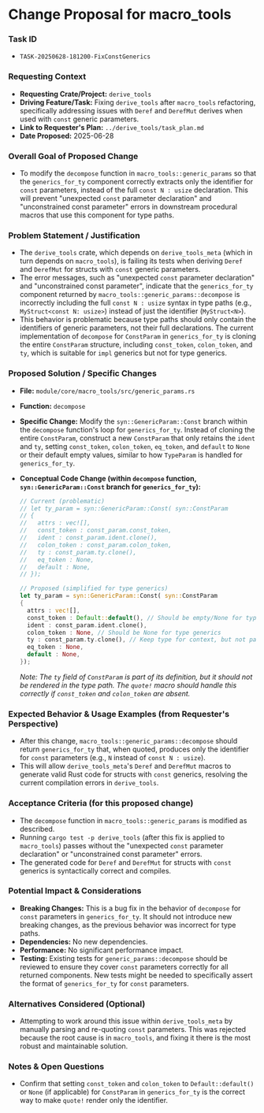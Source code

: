 # Change Proposal for macro_tools

### Task ID
*   `TASK-20250628-181200-FixConstGenerics`

### Requesting Context
*   **Requesting Crate/Project:** `derive_tools`
*   **Driving Feature/Task:** Fixing `derive_tools` after `macro_tools` refactoring, specifically addressing issues with `Deref` and `DerefMut` derives when used with `const` generic parameters.
*   **Link to Requester's Plan:** `../derive_tools/task_plan.md`
*   **Date Proposed:** 2025-06-28

### Overall Goal of Proposed Change
*   To modify the `decompose` function in `macro_tools::generic_params` so that the `generics_for_ty` component correctly extracts only the identifier for `const` parameters, instead of the full `const N : usize` declaration. This will prevent "unexpected `const` parameter declaration" and "unconstrained const parameter" errors in downstream procedural macros that use this component for type paths.

### Problem Statement / Justification
*   The `derive_tools` crate, which depends on `derive_tools_meta` (which in turn depends on `macro_tools`), is failing its tests when deriving `Deref` and `DerefMut` for structs with `const` generic parameters.
*   The error messages, such as "unexpected `const` parameter declaration" and "unconstrained const parameter", indicate that the `generics_for_ty` component returned by `macro_tools::generic_params::decompose` is incorrectly including the full `const N : usize` syntax in type paths (e.g., `MyStruct<const N: usize>`) instead of just the identifier (`MyStruct<N>`).
*   This behavior is problematic because type paths should only contain the identifiers of generic parameters, not their full declarations. The current implementation of `decompose` for `ConstParam` in `generics_for_ty` is cloning the entire `ConstParam` structure, including `const_token`, `colon_token`, and `ty`, which is suitable for `impl` generics but not for type generics.

### Proposed Solution / Specific Changes
*   **File:** `module/core/macro_tools/src/generic_params.rs`
*   **Function:** `decompose`
*   **Specific Change:** Modify the `syn::GenericParam::Const` branch within the `decompose` function's loop for `generics_for_ty`. Instead of cloning the entire `ConstParam`, construct a new `ConstParam` that only retains the `ident` and `ty`, setting `const_token`, `colon_token`, `eq_token`, and `default` to `None` or their default empty values, similar to how `TypeParam` is handled for `generics_for_ty`.

*   **Conceptual Code Change (within `decompose` function, `syn::GenericParam::Const` branch for `generics_for_ty`):**
    ```rust
    // Current (problematic)
    // let ty_param = syn::GenericParam::Const( syn::ConstParam
    // {
    //   attrs : vec![],
    //   const_token : const_param.const_token,
    //   ident : const_param.ident.clone(),
    //   colon_token : const_param.colon_token,
    //   ty : const_param.ty.clone(),
    //   eq_token : None,
    //   default : None,
    // });

    // Proposed (simplified for type generics)
    let ty_param = syn::GenericParam::Const( syn::ConstParam
    {
      attrs : vec![],
      const_token : Default::default(), // Should be empty/None for type generics
      ident : const_param.ident.clone(),
      colon_token : None, // Should be None for type generics
      ty : const_param.ty.clone(), // Keep type for context, but not part of path
      eq_token : None,
      default : None,
    });
    ```
    *Note: The `ty` field of `ConstParam` is part of its definition, but it should not be rendered in the type path. The `quote!` macro should handle this correctly if `const_token` and `colon_token` are absent.*

### Expected Behavior & Usage Examples (from Requester's Perspective)
*   After this change, `macro_tools::generic_params::decompose` should return `generics_for_ty` that, when quoted, produces only the identifier for `const` parameters (e.g., `N` instead of `const N : usize`).
*   This will allow `derive_tools_meta`'s `Deref` and `DerefMut` macros to generate valid Rust code for structs with `const` generics, resolving the current compilation errors in `derive_tools`.

### Acceptance Criteria (for this proposed change)
*   The `decompose` function in `macro_tools::generic_params` is modified as described.
*   Running `cargo test -p derive_tools` (after this fix is applied to `macro_tools`) passes without the "unexpected `const` parameter declaration" or "unconstrained const parameter" errors.
*   The generated code for `Deref` and `DerefMut` for structs with `const` generics is syntactically correct and compiles.

### Potential Impact & Considerations
*   **Breaking Changes:** This is a bug fix in the behavior of `decompose` for `const` parameters in `generics_for_ty`. It should not introduce new breaking changes, as the previous behavior was incorrect for type paths.
*   **Dependencies:** No new dependencies.
*   **Performance:** No significant performance impact.
*   **Testing:** Existing tests for `generic_params::decompose` should be reviewed to ensure they cover `const` parameters correctly for all returned components. New tests might be needed to specifically assert the format of `generics_for_ty` for `const` parameters.

### Alternatives Considered (Optional)
*   Attempting to work around this issue within `derive_tools_meta` by manually parsing and re-quoting `const` parameters. This was rejected because the root cause is in `macro_tools`, and fixing it there is the most robust and maintainable solution.

### Notes & Open Questions
*   Confirm that setting `const_token` and `colon_token` to `Default::default()` or `None` (if applicable) for `ConstParam` in `generics_for_ty` is the correct way to make `quote!` render only the identifier.